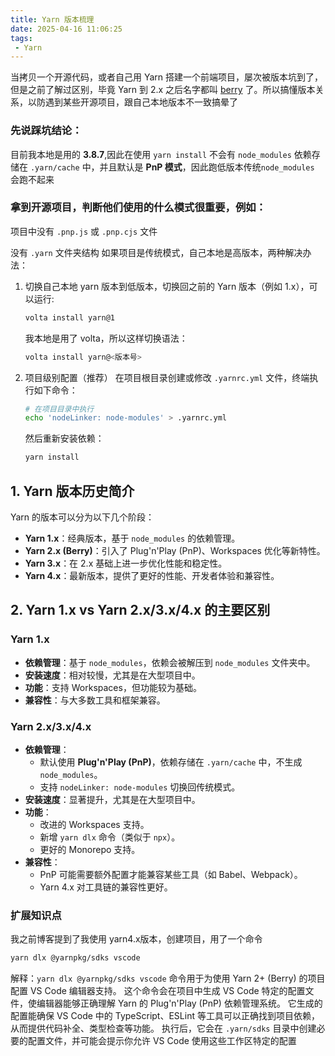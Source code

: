 ```yaml
---
title: Yarn 版本梳理
date: 2025-04-16 11:06:25
tags:
 - Yarn
---
```


当拷贝一个开源代码，或者自己用 Yarn 搭建一个前端项目，屡次被版本坑到了，但是之前了解过区别，毕竟 Yarn 到 2.x 之后名字都叫 [berry](https://github.com/yarnpkg/berry) 了。所以搞懂版本关系，以防遇到某些开源项目，跟自己本地版本不一致搞晕了

### 先说踩坑结论：

目前我本地是用的 **3.8.7**,因此在使用 `yarn install` 不会有 `node_modules` 依赖存储在 `.yarn/cache` 中，并且默认是 **PnP 模式**，因此跑低版本传统`node_modules` 会跑不起来

### 拿到开源项目，判断他们使用的什么模式很重要，例如：

项目中没有 `.pnp.js` 或 `.pnp.cjs` 文件

没有 `.yarn` 文件夹结构
如果项目是传统模式，自己本地是高版本，两种解决办法：

1. 切换自己本地 yarn 版本到低版本，切换回之前的 Yarn 版本（例如 1.x），可以运行:

   ```bash
   volta install yarn@1
   ```

   我本地是用了 volta，所以这样切换语法：

   ```bash
   volta install yarn@<版本号>
   ```

   

2. 项目级别配置（推荐）
   在项目根目录创建或修改 `.yarnrc.yml` 文件，终端执行如下命令：

   ```bash
   # 在项目目录中执行
   echo 'nodeLinker: node-modules' > .yarnrc.yml
   ```

   然后重新安装依赖：

   ```bash
   yarn install
   ```

   



## 1. Yarn 版本历史简介

Yarn 的版本可以分为以下几个阶段：

- **Yarn 1.x**：经典版本，基于 `node_modules` 的依赖管理。
- **Yarn 2.x (Berry)**：引入了 Plug'n'Play (PnP)、Workspaces 优化等新特性。
- **Yarn 3.x**：在 2.x 基础上进一步优化性能和稳定性。
- **Yarn 4.x**：最新版本，提供了更好的性能、开发者体验和兼容性。

## 2. Yarn 1.x vs Yarn 2.x/3.x/4.x 的主要区别

### Yarn 1.x

- **依赖管理**：基于 `node_modules`，依赖会被解压到 `node_modules` 文件夹中。
- **安装速度**：相对较慢，尤其是在大型项目中。
- **功能**：支持 Workspaces，但功能较为基础。
- **兼容性**：与大多数工具和框架兼容。

### Yarn 2.x/3.x/4.x

- **依赖管理**：
  - 默认使用 **Plug'n'Play (PnP)**，依赖存储在 `.yarn/cache` 中，不生成 `node_modules`。
  - 支持 `nodeLinker: node-modules` 切换回传统模式。
- **安装速度**：显著提升，尤其是在大型项目中。
- **功能**：
  - 改进的 Workspaces 支持。
  - 新增 `yarn dlx` 命令（类似于 `npx`）。
  - 更好的 Monorepo 支持。
- **兼容性**：
  - PnP 可能需要额外配置才能兼容某些工具（如 Babel、Webpack）。
  - Yarn 4.x 对工具链的兼容性更好。

### 扩展知识点

我之前博客提到了我使用 yarn4.x版本，创建项目，用了一个命令

```bash
yarn dlx @yarnpkg/sdks vscode 
```

解释：`yarn dlx @yarnpkg/sdks vscode` 命令用于为使用 Yarn 2+ (Berry) 的项目配置 VS Code 编辑器支持。 这个命令会在项目中生成 VS Code 特定的配置文件，使编辑器能够正确理解 Yarn 的 Plug'n'Play (PnP) 依赖管理系统。 它生成的配置能确保 VS Code 中的 TypeScript、ESLint 等工具可以正确找到项目依赖，从而提供代码补全、类型检查等功能。 执行后，它会在 `.yarn/sdks` 目录中创建必要的配置文件，并可能会提示你允许 VS Code 使用这些工作区特定的配置
